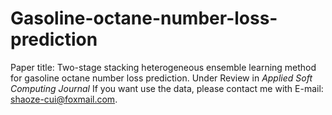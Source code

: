 # Gasoline-octane-number-loss-prediction
Paper title: Two-stage stacking heterogeneous ensemble learning method for gasoline octane number loss prediction.
Under Review in _Applied Soft Computing Journal_
If you want use the data, please contact me with E-mail: shaoze-cui@foxmail.com.
